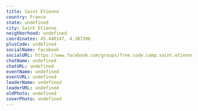 ```yaml
---
title: Saint Etienne
country: France
state: undefined
city: Saint Etienne
neighborhood: undefined
coordinates: 45.440147, 4.387306
plusCode: undefined
socialName: Facebook
socialURL: https://www.facebook.com/groups/free.code.camp.saint.etienne
chatName: undefined
chatURL: undefined
eventName: undefined
eventURL: undefined
leaderName: undefined
leaderURL: undefined
oldPhoto: undefined
coverPhoto: undefined
---
```

